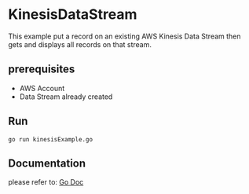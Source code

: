 # KinesisDataStream
This example put a record on an existing AWS Kinesis Data Stream then gets and displays all records on that stream.

## prerequisites
- AWS Account
- Data Stream already created

## Run
`go run kinesisExample.go`

## Documentation
please refer to: [Go Doc](https://godoc.org/github.com/sendgridlabs/go-kinesis#Kinesis)